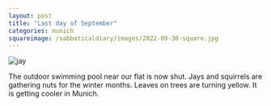 ```yaml
---
layout: post
title: "Last day of September"
categories: munich
squareimage: /sabbaticaldiary/images/2022-09-30-square.jpg
---
```

<img src="/sabbaticaldiary/images/2022-09-30.jpg" alt="jay" class="center">

The outdoor swimming pool near our flat is now shut. Jays and squirrels are gathering nuts for the winter months. Leaves on trees are turning yellow. It is getting cooler in Munich.